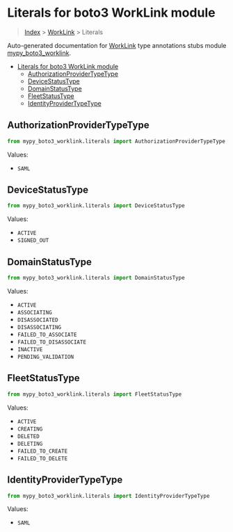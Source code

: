 # Literals for boto3 WorkLink module

> [Index](..) > [WorkLink](.) > Literals

Auto-generated documentation for
[WorkLink](https://boto3.amazonaws.com/v1/documentation/api/1.17.75/reference/services/worklink.html#WorkLink)
type annotations stubs module
[mypy_boto3_worklink](https://pypi.org/project/mypy-boto3-worklink/).

- [Literals for boto3 WorkLink module](#literals-for-boto3-worklink-module)
  - [AuthorizationProviderTypeType](#authorizationprovidertypetype)
  - [DeviceStatusType](#devicestatustype)
  - [DomainStatusType](#domainstatustype)
  - [FleetStatusType](#fleetstatustype)
  - [IdentityProviderTypeType](#identityprovidertypetype)

## AuthorizationProviderTypeType

```python
from mypy_boto3_worklink.literals import AuthorizationProviderTypeType
```

Values:

- `SAML`

## DeviceStatusType

```python
from mypy_boto3_worklink.literals import DeviceStatusType
```

Values:

- `ACTIVE`
- `SIGNED_OUT`

## DomainStatusType

```python
from mypy_boto3_worklink.literals import DomainStatusType
```

Values:

- `ACTIVE`
- `ASSOCIATING`
- `DISASSOCIATED`
- `DISASSOCIATING`
- `FAILED_TO_ASSOCIATE`
- `FAILED_TO_DISASSOCIATE`
- `INACTIVE`
- `PENDING_VALIDATION`

## FleetStatusType

```python
from mypy_boto3_worklink.literals import FleetStatusType
```

Values:

- `ACTIVE`
- `CREATING`
- `DELETED`
- `DELETING`
- `FAILED_TO_CREATE`
- `FAILED_TO_DELETE`

## IdentityProviderTypeType

```python
from mypy_boto3_worklink.literals import IdentityProviderTypeType
```

Values:

- `SAML`
